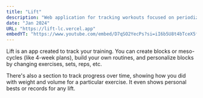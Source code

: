 ```yaml
---
title: "Lift"
description: "Web application for tracking workouts focused on periodization."
date: "Jan 2024"
URL: "https://lift-lc.vercel.app"
embedYT: "https://www.youtube.com/embed/D7qSO2YecPs?si=iI6b5U8t4bTceX5f"
---
```


<!-- Most people i know who work out, use Google Sheets or Excel to track their workouts (if they track them at all). -->
<!-- I was no exception, using 2 different apps to track my progress and some other stuff. So, i thought, why not bring everything together in one place but for my own needs? -->
<!---->
<!-- Well, i did. I created Lift to track my training, i can create blocks or meso-cycles (like 4-week plans), build my own routines, and personalize blocks by changing exercises, sets, reps, etc. -->
<!---->
<!-- To track progress, there's section where you can see how you did with weight and volume over time for a particular exercise. You can also check out your personal bests or records for any lift. -->

Lift is an app created to track your training. You can create blocks or meso-cycles (like 4-week plans), build your own routines, and personalize blocks by changing exercises, sets, reps, etc.

There's also a section to track progress over time, showing how you did with weight and volume for a particular exercise. It even shows personal bests or records for any lift.
